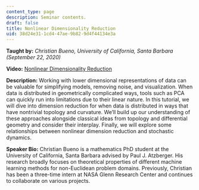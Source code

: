 ```yaml
---
content_type: page
description: Seminar contents.
draft: false
title: Nonlinear Dimensionality Reduction
uid: 38d24e31-1cd4-47ae-9b82-9d4f44134e3a
---
```

**Taught by:** *Christian Bueno, University of California, Santa Barbara (September 22, 2020)*

**Video:** [Nonlinear Dimensionality Reduction](https://youtu.be/zYqJEOJyXHo)

**Description:** Working with lower dimensional representations of data can be valuable for simplifying models, removing noise, and visualization. When data is distributed in geometrically complicated ways, tools such as PCA can quickly run into limitations due to their linear nature. In this tutorial, we will dive into dimension reduction for when data is distributed in ways that have nontrivial topology and curvature. We’ll build up our understanding of these approaches alongside classical ideas from topology and differential geometry and consider their interplay. Finally, we will explore some relationships between nonlinear dimension reduction and stochastic dynamics.

**Speaker Bio:** Christian Bueno is a mathematics PhD student at the University of California, Santa Barbara advised by Paul J. Atzberger. His research broadly focuses on theoretical properties of different machine learning methods for non-Euclidean problem domains. Previously, Christian has been a three-time intern at NASA Glenn Research Center and continues to collaborate on various projects.